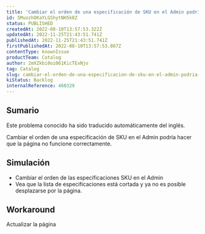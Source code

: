 ```yaml
---
title: 'Cambiar el orden de una especificación de SKU en el Admin podría hacer que la página no funcione correctamente'
id: 5MuozhOKaYLGShytNH5k8Z
status: PUBLISHED
createdAt: 2022-08-10T13:57:53.322Z
updatedAt: 2022-11-25T21:43:51.741Z
publishedAt: 2022-11-25T21:43:51.741Z
firstPublishedAt: 2022-08-10T13:57:53.867Z
contentType: knownIssue
productTeam: Catalog
author: 2mXZkbi0oi061KicTExNjo
tag: Catalog
slug: cambiar-el-orden-de-una-especificacion-de-sku-en-el-admin-podria-hacer-que-la-pagina-no-funcione-correctamente
kiStatus: Backlog
internalReference: 460329
---
```


## Sumario

<div class="alert alert-info">
  <p>Este problema conocido ha sido traducido automáticamente del inglés.</p>
</div>


Cambiar el orden de una especificación de SKU en el Admin podría hacer que la página no funcione correctamente.



## Simulación



- Cambiar el orden de las especificaciones SKU en el Admin
- Vea que la lista de especificaciones está cortada y ya no es posible desplazarse por la página.



## Workaround


Actualizar la página

